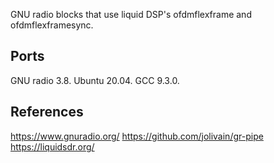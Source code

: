 
GNU radio blocks that use liquid DSP's ofdmflexframe and ofdmflexframesync.

## Ports
GNU radio 3.8.  Ubuntu 20.04.  GCC 9.3.0.

## References
https://www.gnuradio.org/
https://github.com/jolivain/gr-pipe
https://liquidsdr.org/

